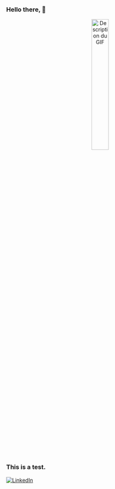 ### Hello there, 🥸

<p align="center">
  <img src="https://media0.giphy.com/media/v1.Y2lkPTc5MGI3NjExcmJldzlpNjgzd2R5M2h3MWl2bWprZXp3YW4yMTA0aWQ3eGFkaTFseSZlcD12MV9pbnRlcm5hbF9naWZfYnlfaWQmY3Q9Zw/wlmHd753EDhvjzMSDw/giphy.gif" alt="Description du GIF" width="30%">
</p>

### This is a test.

[![LinkedIn](https://img.shields.io/badge/LinkedIn-%230077B5.svg?logo=linkedin&logoColor=white)](https://www.linkedin.com/in/florent-belotti-8ab0a8304/) 

<!--
**FlorentBelotti/FlorentBelotti** is a ✨ _special_ ✨ repository because its `README.md` (this file) appears on your GitHub profile.

Here are some ideas to get you started:

- 🔭 I’m currently working on ...
- 🌱 I’m currently learning ...
- 👯 I’m looking to collaborate on ...
- 🤔 I’m looking for help with ...
- 💬 Ask me about ...
- 📫 How to reach me: ...
- 😄 Pronouns: ...
- ⚡ Fun fact: ...
-->
